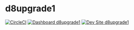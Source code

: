 # d8upgrade1

[![CircleCI](https://circleci.com/gh/shawngo/d8upgrade1.svg?style=shield)](https://circleci.com/gh/shawngo/d8upgrade1)
[![Dashboard d8upgrade1](https://img.shields.io/badge/dashboard-d8upgrade1-yellow.svg)](https://dashboard.pantheon.io/sites/dcc53a35-1c08-42cb-bd22-be40465ddbc8#dev/code)
[![Dev Site d8upgrade1](https://img.shields.io/badge/site-d8upgrade1-blue.svg)](http://dev-d8upgrade1.pantheonsite.io/)